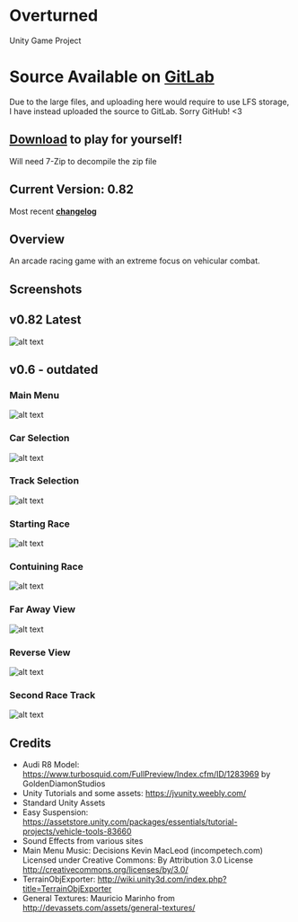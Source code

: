 # Overturned
Unity Game Project

# Source Available on [GitLab](https://gitlab.com/MaxJW/overturned-game)
Due to the large files, and uploading here would require to use LFS storage, I have instead uploaded the source to GitLab. Sorry GitHub! <3

## [Download](https://drive.google.com/file/d/1D8IKNFmhR5SeGiypCn8XEseP5wL1bCD9/view?usp=sharing) to play for yourself!
Will need 7-Zip to decompile the zip file

## Current Version: 0.82
Most recent __[changelog](https://github.com/MaxJW/Overturned/commit/bb6b7dbb971300ccf9cc72e426c026e8e0f4fbef)__

## Overview
An arcade racing game with an extreme focus on vehicular combat.

## Screenshots
## v0.82 Latest
![alt text](https://github.com/MaxJW/Overturned/blob/master/Documentation/Screenshots/v0.82/Screenshot.png?raw=true)
## v0.6 - outdated
### Main Menu
![alt text](https://github.com/MaxJW/Overturned/blob/master/Documentation/Screenshots/v0.6/MainMenu.png?raw=true)
### Car Selection
![alt text](https://github.com/MaxJW/Overturned/blob/master/Documentation/Screenshots/v0.6/CarSelection.png?raw=true)
### Track Selection
![alt text](https://github.com/MaxJW/Overturned/blob/master/Documentation/Screenshots/v0.6/TrackSelection.png?raw=true)
### Starting Race
![alt text](https://github.com/MaxJW/Overturned/blob/master/Documentation/Screenshots/v0.6/StartingRace.png?raw=true)
### Contuining Race
![alt text](https://github.com/MaxJW/Overturned/blob/master/Documentation/Screenshots/v0.6/ContinuingRace.png?raw=true)
### Far Away View
![alt text](https://github.com/MaxJW/Overturned/blob/master/Documentation/Screenshots/v0.6/FarView.png?raw=true)
### Reverse View
![alt text](https://github.com/MaxJW/Overturned/blob/master/Documentation/Screenshots/v0.6/ReverseView.png?raw=true)
### Second Race Track
![alt text](https://github.com/MaxJW/Overturned/blob/master/Documentation/Screenshots/v0.6/RaceTrack02.png?raw=true)

## Credits
* Audi R8 Model: https://www.turbosquid.com/FullPreview/Index.cfm/ID/1283969 by GoldenDiamonStudios
* Unity Tutorials and some assets: https://jvunity.weebly.com/
* Standard Unity Assets
* Easy Suspension: https://assetstore.unity.com/packages/essentials/tutorial-projects/vehicle-tools-83660
* Sound Effects from various sites
* Main Menu Music: Decisions Kevin MacLeod (incompetech.com)
Licensed under Creative Commons: By Attribution 3.0 License
http://creativecommons.org/licenses/by/3.0/
* TerrainObjExporter: http://wiki.unity3d.com/index.php?title=TerrainObjExporter
* General Textures: Mauricio Marinho from http://devassets.com/assets/general-textures/


